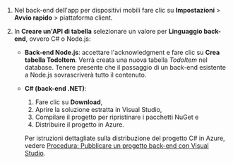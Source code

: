 
1. Nel back-end dell'app per dispositivi mobili fare clic su **Impostazioni** > **Avvio rapido** > piattaforma client. 

2. In **Creare un'API di tabella** selezionare un valore per **Linguaggio back-end**, ovvero C# o Node.js:

	+ **Back-end Node.js**: accettare l'acknowledgment e fare clic su **Crea tabella TodoItem**. Verrà creata una nuova tabella *TodoItem* nel database. Tenere presente che il passaggio di un back-end esistente a Node.js sovrascriverà tutto il contenuto.

	+ **C# (back-end .NET)**:
		1. Fare clic su **Download**,
		2. Aprire la soluzione estratta in Visual Studio,
		3. Compilare il progetto per ripristinare i pacchetti NuGet e 
		4. Distribuire il progetto in Azure. 
	
		Per istruzioni dettagliate sulla distribuzione del progetto C# in Azure, vedere [Procedura: Pubblicare un progetto back-end con Visual Studio](../articles/app-service-mobile/app-service-mobile-dotnet-backend-how-to-use-server-sdk.md#publish-server-project).

